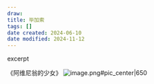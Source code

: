 ```yaml
---
draw:
title: 毕加索
tags: []
date created: 2024-06-10
date modified: 2024-11-12
---
```


excerpt

<!-- more -->

《阿维尼翁的少女》
![image.png#pic_center|650](https://imagehosting4picgo.oss-cn-beijing.aliyuncs.com/imagehosting/fix-dir%2Fpicgo%2Fpicgo-clipboard-images%2F2024%2F06%2F10%2F23-37-29-9c16c521c5604fd35b110249554f238d-20240610233728-826131.png)
